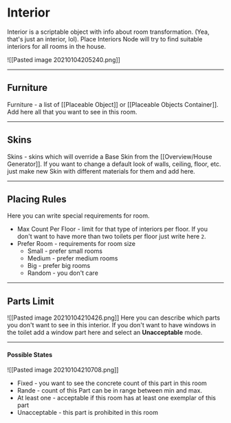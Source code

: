 # Interior
Interior is a scriptable object with info about room transformation. (Yea, that's just an interior, lol).
Place Interiors Node will try to find suitable interiors for all rooms in the house.

![[Pasted image 20210104205240.png]]

---

## Furniture
Furniture - a list of [[Placeable Object]] or [[Placeable Objects Container]]. Add here all that you want to see in this room.

---

## Skins
Skins - skins which will override a Base Skin from the [[Overview/House Generator]]. If you want to change a default look of walls, ceiling, floor, etc. just make new Skin with different materials for them and add here.

---

## Placing Rules
Here you can write special requirements for room.
- Max Count Per Floor - limit for that type of interiors per floor. If you don't want to have more than two toilets per floor just write here ```2```.
- Prefer Room - requirements for room size
	- Small - prefer small rooms
	- Medium - prefer medium rooms
	- Big  - prefer big rooms
	- Random - you don't care


---

## Parts Limit

![[Pasted image 20210104210426.png]]
Here you can describe which parts you don't want to see in this interior.
If you don't want to have windows in the toilet add a window part here and select an **Unacceptable** mode.

---

#### Possible States

![[Pasted image 20210104210708.png]]
- Fixed - you want to see the concrete count of this part in this room
- Rande - count of this Part can be in range between min and max.
- At least one - acceptable if this room has at least one exemplar of this part
- Unacceptable - this part is prohibited in this room